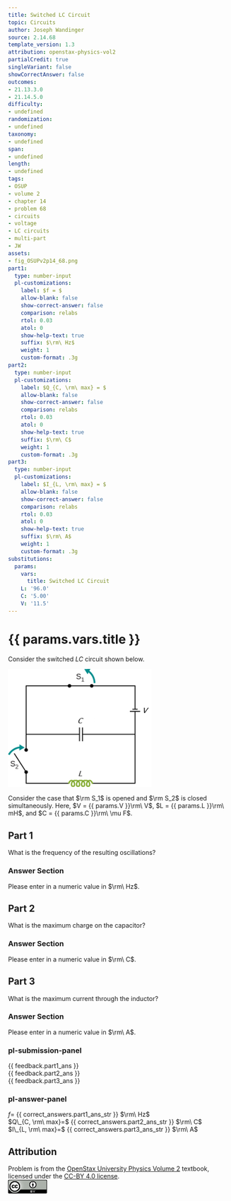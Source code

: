 ```yaml
---
title: Switched LC Circuit
topic: Circuits
author: Joseph Wandinger
source: 2.14.68
template_version: 1.3
attribution: openstax-physics-vol2
partialCredit: true
singleVariant: false
showCorrectAnswer: false
outcomes:
- 21.13.3.0
- 21.14.5.0
difficulty:
- undefined
randomization:
- undefined
taxonomy:
- undefined
span:
- undefined
length:
- undefined
tags:
- OSUP
- volume 2
- chapter 14
- problem 68
- circuits
- voltage
- LC circuits
- multi-part
- JW
assets:
- fig_OSUPv2p14_68.png
part1:
  type: number-input
  pl-customizations:
    label: $f = $
    allow-blank: false
    show-correct-answer: false
    comparison: relabs
    rtol: 0.03
    atol: 0
    show-help-text: true
    suffix: $\rm\ Hz$
    weight: 1
    custom-format: .3g
part2:
  type: number-input
  pl-customizations:
    label: $Q_{C, \rm\ max} = $
    allow-blank: false
    show-correct-answer: false
    comparison: relabs
    rtol: 0.03
    atol: 0
    show-help-text: true
    suffix: $\rm\ C$
    weight: 1
    custom-format: .3g
part3:
  type: number-input
  pl-customizations:
    label: $I_{L, \rm\ max} = $
    allow-blank: false
    show-correct-answer: false
    comparison: relabs
    rtol: 0.03
    atol: 0
    show-help-text: true
    suffix: $\rm\ A$
    weight: 1
    custom-format: .3g
substitutions:
  params:
    vars:
      title: Switched LC Circuit
    L: '96.0'
    C: '5.00'
    V: '11.5'
---
```

# {{ params.vars.title }}
Consider the switched $LC$ circuit shown below.

<img src="fig_OSUPv2p14_68.png" width=325>

Consider the case that $\rm S_1$ is opened and $\rm S_2$ is closed simultaneously.
Here, $V = {{ params.V }}\rm\ V$, $L = {{ params.L }}\rm\ mH$, and $C = {{ params.C }}\rm\ \mu F$.

## Part 1

What is the frequency of the resulting oscillations?

### Answer Section

Please enter in a numeric value in $\rm\ Hz$.

## Part 2

What is the maximum charge on the capacitor?

### Answer Section

Please enter in a numeric value in $\rm\ C$.

## Part 3

What is the maximum current through the inductor?

### Answer Section

Please enter in a numeric value in $\rm\ A$.

### pl-submission-panel

{{ feedback.part1_ans }}<br>
{{ feedback.part2_ans }}<br>
{{ feedback.part3_ans }}

### pl-answer-panel

$f=$ {{ correct_answers.part1_ans_str }} $\rm\ Hz$<br>
$Q\_{C, \rm\ max}=$ {{ correct_answers.part2_ans_str }} $\rm\ C$<br>
$I\_{L, \rm\ max}=$ {{ correct_answers.part3_ans_str }} $\rm\ A$

## Attribution

Problem is from the [OpenStax University Physics Volume 2](https://openstax.org/details/books/university-physics-volume-2) textbook, licensed under the [CC-BY 4.0 license](https://creativecommons.org/licenses/by/4.0/).<br>![Image representing the Creative Commons 4.0 BY license.](https://raw.githubusercontent.com/firasm/bits/master/by.png)